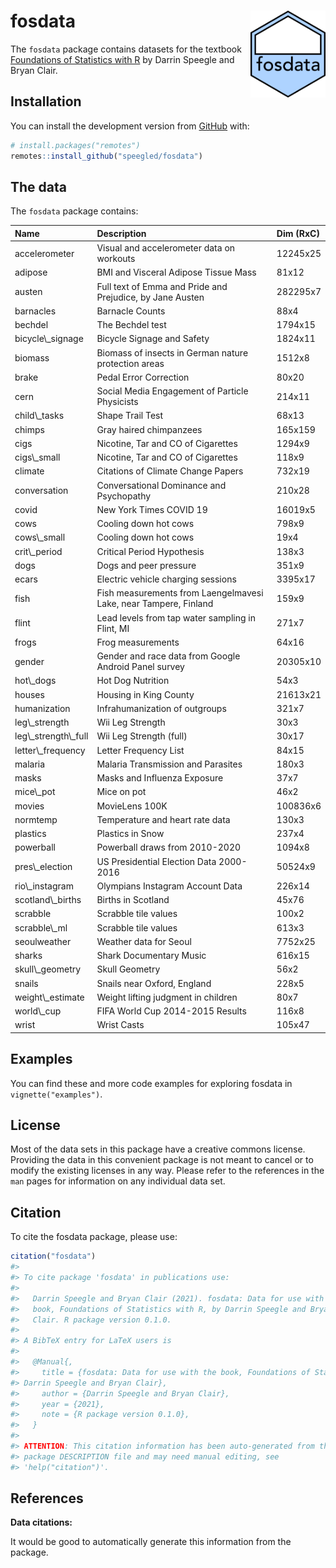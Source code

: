
<!-- README.md is generated from README.Rmd. Please edit that file -->

# fosdata <a href='https://github.com/speegled/fosdata'><img src='man/figures/fosdata.png' align="right" height="138.5" /></a>

<!-- badges: start -->
<!-- badges: end -->

The `fosdata` package contains datasets for the textbook [Foundations of
Statistics with R](https://mathstat.slu.edu/~speegle/_book/) by Darrin
Speegle and Bryan Clair.

## Installation

<!--You can install the released version of fosdata from [CRAN](https://CRAN.R-project.org) with:
``` r
install.packages("fosdata")
```
-->

You can install the development version from
[GitHub](https://github.com/) with:

``` r
# install.packages("remotes")
remotes::install_github("speegled/fosdata")
```

## The data

The `fosdata` package contains:

<table>
<thead>
<tr>
<th style="text-align:left;">
Name
</th>
<th style="text-align:left;">
Description
</th>
<th style="text-align:left;">
Dim (RxC)
</th>
</tr>
</thead>
<tbody>
<tr>
<td style="text-align:left;">
accelerometer
</td>
<td style="text-align:left;">
Visual and accelerometer data on workouts
</td>
<td style="text-align:left;">
12245x25
</td>
</tr>
<tr>
<td style="text-align:left;">
adipose
</td>
<td style="text-align:left;">
BMI and Visceral Adipose Tissue Mass
</td>
<td style="text-align:left;">
81x12
</td>
</tr>
<tr>
<td style="text-align:left;">
austen
</td>
<td style="text-align:left;">
Full text of Emma and Pride and Prejudice, by Jane Austen
</td>
<td style="text-align:left;">
282295x7
</td>
</tr>
<tr>
<td style="text-align:left;">
barnacles
</td>
<td style="text-align:left;">
Barnacle Counts
</td>
<td style="text-align:left;">
88x4
</td>
</tr>
<tr>
<td style="text-align:left;">
bechdel
</td>
<td style="text-align:left;">
The Bechdel test
</td>
<td style="text-align:left;">
1794x15
</td>
</tr>
<tr>
<td style="text-align:left;">
bicycle\_signage
</td>
<td style="text-align:left;">
Bicycle Signage and Safety
</td>
<td style="text-align:left;">
1824x11
</td>
</tr>
<tr>
<td style="text-align:left;">
biomass
</td>
<td style="text-align:left;">
Biomass of insects in German nature protection areas
</td>
<td style="text-align:left;">
1512x8
</td>
</tr>
<tr>
<td style="text-align:left;">
brake
</td>
<td style="text-align:left;">
Pedal Error Correction
</td>
<td style="text-align:left;">
80x20
</td>
</tr>
<tr>
<td style="text-align:left;">
cern
</td>
<td style="text-align:left;">
Social Media Engagement of Particle Physicists
</td>
<td style="text-align:left;">
214x11
</td>
</tr>
<tr>
<td style="text-align:left;">
child\_tasks
</td>
<td style="text-align:left;">
Shape Trail Test
</td>
<td style="text-align:left;">
68x13
</td>
</tr>
<tr>
<td style="text-align:left;">
chimps
</td>
<td style="text-align:left;">
Gray haired chimpanzees
</td>
<td style="text-align:left;">
165x159
</td>
</tr>
<tr>
<td style="text-align:left;">
cigs
</td>
<td style="text-align:left;">
Nicotine, Tar and CO of Cigarettes
</td>
<td style="text-align:left;">
1294x9
</td>
</tr>
<tr>
<td style="text-align:left;">
cigs\_small
</td>
<td style="text-align:left;">
Nicotine, Tar and CO of Cigarettes
</td>
<td style="text-align:left;">
118x9
</td>
</tr>
<tr>
<td style="text-align:left;">
climate
</td>
<td style="text-align:left;">
Citations of Climate Change Papers
</td>
<td style="text-align:left;">
732x19
</td>
</tr>
<tr>
<td style="text-align:left;">
conversation
</td>
<td style="text-align:left;">
Conversational Dominance and Psychopathy
</td>
<td style="text-align:left;">
210x28
</td>
</tr>
<tr>
<td style="text-align:left;">
covid
</td>
<td style="text-align:left;">
New York Times COVID 19
</td>
<td style="text-align:left;">
16019x5
</td>
</tr>
<tr>
<td style="text-align:left;">
cows
</td>
<td style="text-align:left;">
Cooling down hot cows
</td>
<td style="text-align:left;">
798x9
</td>
</tr>
<tr>
<td style="text-align:left;">
cows\_small
</td>
<td style="text-align:left;">
Cooling down hot cows
</td>
<td style="text-align:left;">
19x4
</td>
</tr>
<tr>
<td style="text-align:left;">
crit\_period
</td>
<td style="text-align:left;">
Critical Period Hypothesis
</td>
<td style="text-align:left;">
138x3
</td>
</tr>
<tr>
<td style="text-align:left;">
dogs
</td>
<td style="text-align:left;">
Dogs and peer pressure
</td>
<td style="text-align:left;">
351x9
</td>
</tr>
<tr>
<td style="text-align:left;">
ecars
</td>
<td style="text-align:left;">
Electric vehicle charging sessions
</td>
<td style="text-align:left;">
3395x17
</td>
</tr>
<tr>
<td style="text-align:left;">
fish
</td>
<td style="text-align:left;">
Fish measurements from Laengelmavesi Lake, near Tampere, Finland
</td>
<td style="text-align:left;">
159x9
</td>
</tr>
<tr>
<td style="text-align:left;">
flint
</td>
<td style="text-align:left;">
Lead levels from tap water sampling in Flint, MI
</td>
<td style="text-align:left;">
271x7
</td>
</tr>
<tr>
<td style="text-align:left;">
frogs
</td>
<td style="text-align:left;">
Frog measurements
</td>
<td style="text-align:left;">
64x16
</td>
</tr>
<tr>
<td style="text-align:left;">
gender
</td>
<td style="text-align:left;">
Gender and race data from Google Android Panel survey
</td>
<td style="text-align:left;">
20305x10
</td>
</tr>
<tr>
<td style="text-align:left;">
hot\_dogs
</td>
<td style="text-align:left;">
Hot Dog Nutrition
</td>
<td style="text-align:left;">
54x3
</td>
</tr>
<tr>
<td style="text-align:left;">
houses
</td>
<td style="text-align:left;">
Housing in King County
</td>
<td style="text-align:left;">
21613x21
</td>
</tr>
<tr>
<td style="text-align:left;">
humanization
</td>
<td style="text-align:left;">
Infrahumanization of outgroups
</td>
<td style="text-align:left;">
321x7
</td>
</tr>
<tr>
<td style="text-align:left;">
leg\_strength
</td>
<td style="text-align:left;">
Wii Leg Strength
</td>
<td style="text-align:left;">
30x3
</td>
</tr>
<tr>
<td style="text-align:left;">
leg\_strength\_full
</td>
<td style="text-align:left;">
Wii Leg Strength (full)
</td>
<td style="text-align:left;">
30x17
</td>
</tr>
<tr>
<td style="text-align:left;">
letter\_frequency
</td>
<td style="text-align:left;">
Letter Frequency List
</td>
<td style="text-align:left;">
84x15
</td>
</tr>
<tr>
<td style="text-align:left;">
malaria
</td>
<td style="text-align:left;">
Malaria Transmission and Parasites
</td>
<td style="text-align:left;">
180x3
</td>
</tr>
<tr>
<td style="text-align:left;">
masks
</td>
<td style="text-align:left;">
Masks and Influenza Exposure
</td>
<td style="text-align:left;">
37x7
</td>
</tr>
<tr>
<td style="text-align:left;">
mice\_pot
</td>
<td style="text-align:left;">
Mice on pot
</td>
<td style="text-align:left;">
46x2
</td>
</tr>
<tr>
<td style="text-align:left;">
movies
</td>
<td style="text-align:left;">
MovieLens 100K
</td>
<td style="text-align:left;">
100836x6
</td>
</tr>
<tr>
<td style="text-align:left;">
normtemp
</td>
<td style="text-align:left;">
Temperature and heart rate data
</td>
<td style="text-align:left;">
130x3
</td>
</tr>
<tr>
<td style="text-align:left;">
plastics
</td>
<td style="text-align:left;">
Plastics in Snow
</td>
<td style="text-align:left;">
237x4
</td>
</tr>
<tr>
<td style="text-align:left;">
powerball
</td>
<td style="text-align:left;">
Powerball draws from 2010-2020
</td>
<td style="text-align:left;">
1094x8
</td>
</tr>
<tr>
<td style="text-align:left;">
pres\_election
</td>
<td style="text-align:left;">
US Presidential Election Data 2000-2016
</td>
<td style="text-align:left;">
50524x9
</td>
</tr>
<tr>
<td style="text-align:left;">
rio\_instagram
</td>
<td style="text-align:left;">
Olympians Instagram Account Data
</td>
<td style="text-align:left;">
226x14
</td>
</tr>
<tr>
<td style="text-align:left;">
scotland\_births
</td>
<td style="text-align:left;">
Births in Scotland
</td>
<td style="text-align:left;">
45x76
</td>
</tr>
<tr>
<td style="text-align:left;">
scrabble
</td>
<td style="text-align:left;">
Scrabble tile values
</td>
<td style="text-align:left;">
100x2
</td>
</tr>
<tr>
<td style="text-align:left;">
scrabble\_ml
</td>
<td style="text-align:left;">
Scrabble tile values
</td>
<td style="text-align:left;">
613x3
</td>
</tr>
<tr>
<td style="text-align:left;">
seoulweather
</td>
<td style="text-align:left;">
Weather data for Seoul
</td>
<td style="text-align:left;">
7752x25
</td>
</tr>
<tr>
<td style="text-align:left;">
sharks
</td>
<td style="text-align:left;">
Shark Documentary Music
</td>
<td style="text-align:left;">
616x15
</td>
</tr>
<tr>
<td style="text-align:left;">
skull\_geometry
</td>
<td style="text-align:left;">
Skull Geometry
</td>
<td style="text-align:left;">
56x2
</td>
</tr>
<tr>
<td style="text-align:left;">
snails
</td>
<td style="text-align:left;">
Snails near Oxford, England
</td>
<td style="text-align:left;">
228x5
</td>
</tr>
<tr>
<td style="text-align:left;">
weight\_estimate
</td>
<td style="text-align:left;">
Weight lifting judgment in children
</td>
<td style="text-align:left;">
80x7
</td>
</tr>
<tr>
<td style="text-align:left;">
world\_cup
</td>
<td style="text-align:left;">
FIFA World Cup 2014-2015 Results
</td>
<td style="text-align:left;">
116x8
</td>
</tr>
<tr>
<td style="text-align:left;">
wrist
</td>
<td style="text-align:left;">
Wrist Casts
</td>
<td style="text-align:left;">
105x47
</td>
</tr>
</tbody>
</table>

## Examples

You can find these and more code examples for exploring fosdata in
`vignette("examples")`.

## License

Most of the data sets in this package have a creative commons license.
Providing the data in this convenient package is not meant to cancel or
to modify the existing licenses in any way. Please refer to the
references in the `man` pages for information on any individual data
set.

## Citation

To cite the fosdata package, please use:

``` r
citation("fosdata")
#> 
#> To cite package 'fosdata' in publications use:
#> 
#>   Darrin Speegle and Bryan Clair (2021). fosdata: Data for use with the
#>   book, Foundations of Statistics with R, by Darrin Speegle and Bryan
#>   Clair. R package version 0.1.0.
#> 
#> A BibTeX entry for LaTeX users is
#> 
#>   @Manual{,
#>     title = {fosdata: Data for use with the book, Foundations of Statistics with R, by
#> Darrin Speegle and Bryan Clair},
#>     author = {Darrin Speegle and Bryan Clair},
#>     year = {2021},
#>     note = {R package version 0.1.0},
#>   }
#> 
#> ATTENTION: This citation information has been auto-generated from the
#> package DESCRIPTION file and may need manual editing, see
#> 'help("citation")'.
```

## References

**Data citations:**

It would be good to automatically generate this information from the
package.

<!---
This code gets close:
thefile <- help(chimps,package="fosdata")
parsedfile <- parse_Rd(thefile$path)
Rd2latex(parsedfile)

Maybe I can adapt Rd2list on this page:
https://stackoverflow.com/questions/8918753/r-help-page-as-object

-->
